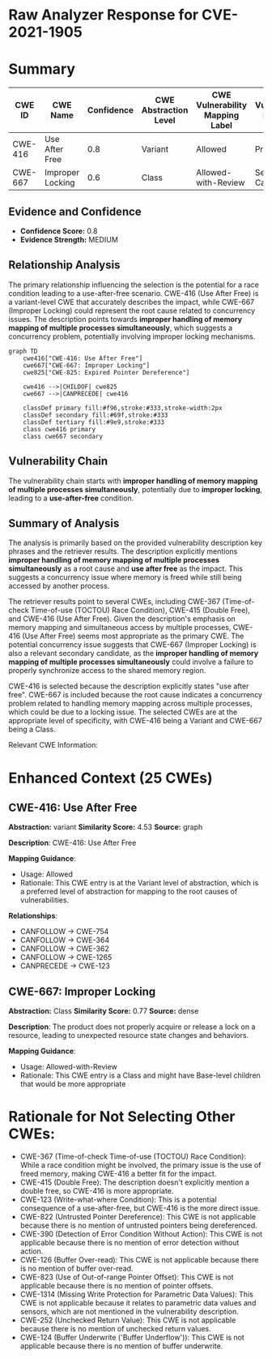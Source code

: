 # Raw Analyzer Response for CVE-2021-1905

# Summary
| CWE ID | CWE Name | Confidence | CWE Abstraction Level | CWE Vulnerability Mapping Label | CWE-Vulnerability Mapping Notes |
|---|---|---|---|---|---|
| CWE-416 | Use After Free | 0.8 | Variant | Allowed | Primary CWE |
| CWE-667 | Improper Locking | 0.6 | Class | Allowed-with-Review | Secondary Candidate |

## Evidence and Confidence

*   **Confidence Score:** 0.8
*   **Evidence Strength:** MEDIUM

## Relationship Analysis
The primary relationship influencing the selection is the potential for a race condition leading to a use-after-free scenario. CWE-416 (Use After Free) is a variant-level CWE that accurately describes the impact, while CWE-667 (Improper Locking) could represent the root cause related to concurrency issues. The description points towards **improper handling of memory mapping of multiple processes simultaneously**, which suggests a concurrency problem, potentially involving improper locking mechanisms.

```mermaid
graph TD
    cwe416["CWE-416: Use After Free"]
    cwe667["CWE-667: Improper Locking"]
    cwe825["CWE-825: Expired Pointer Dereference"]
    
    cwe416 -->|CHILDOF| cwe825
    cwe667 -->|CANPRECEDE| cwe416

    classDef primary fill:#f96,stroke:#333,stroke-width:2px
    classDef secondary fill:#69f,stroke:#333
    classDef tertiary fill:#9e9,stroke:#333
    class cwe416 primary
    class cwe667 secondary
```

## Vulnerability Chain
The vulnerability chain starts with **improper handling of memory mapping of multiple processes simultaneously**, potentially due to **improper locking**, leading to a **use-after-free** condition.

## Summary of Analysis
The analysis is primarily based on the provided vulnerability description key phrases and the retriever results. The description explicitly mentions **improper handling of memory mapping of multiple processes simultaneously** as a root cause and **use after free** as the impact. This suggests a concurrency issue where memory is freed while still being accessed by another process.

The retriever results point to several CWEs, including CWE-367 (Time-of-check Time-of-use (TOCTOU) Race Condition), CWE-415 (Double Free), and CWE-416 (Use After Free). Given the description's emphasis on memory mapping and simultaneous access by multiple processes, CWE-416 (Use After Free) seems most appropriate as the primary CWE. The potential concurrency issue suggests that CWE-667 (Improper Locking) is also a relevant secondary candidate, as the **improper handling of memory mapping of multiple processes simultaneously** could involve a failure to properly synchronize access to the shared memory region.

CWE-416 is selected because the description explicitly states "use after free". CWE-667 is included because the root cause indicates a concurrency problem related to handling memory mapping across multiple processes, which could be due to a locking issue. The selected CWEs are at the appropriate level of specificity, with CWE-416 being a Variant and CWE-667 being a Class.

Relevant CWE Information:

# Enhanced Context (25 CWEs)

## CWE-416: Use After Free
**Abstraction:** variant
**Similarity Score:** 4.53
**Source:** graph

**Description**:
CWE-416: Use After Free

**Mapping Guidance**:
- Usage: Allowed
- Rationale: This CWE entry is at the Variant level of abstraction, which is a preferred level of abstraction for mapping to the root causes of vulnerabilities.

**Relationships**:
- CANFOLLOW -> CWE-754
- CANFOLLOW -> CWE-364
- CANFOLLOW -> CWE-362
- CANFOLLOW -> CWE-1265
- CANPRECEDE -> CWE-123

## CWE-667: Improper Locking
**Abstraction:** Class
**Similarity Score:** 0.77
**Source:** dense

**Description**:
The product does not properly acquire or release a lock on a resource, leading to unexpected resource state changes and behaviors.

**Mapping Guidance**:
- Usage: Allowed-with-Review
- Rationale: This CWE entry is a Class and might have Base-level children that would be more appropriate

# Rationale for Not Selecting Other CWEs:

*   CWE-367 (Time-of-check Time-of-use (TOCTOU) Race Condition): While a race condition might be involved, the primary issue is the use of freed memory, making CWE-416 a better fit for the impact.
*   CWE-415 (Double Free): The description doesn't explicitly mention a double free, so CWE-416 is more appropriate.
*   CWE-123 (Write-what-where Condition): This is a potential consequence of a use-after-free, but CWE-416 is the more direct issue.
*   CWE-822 (Untrusted Pointer Dereference): This CWE is not applicable because there is no mention of untrusted pointers being dereferenced.
*   CWE-390 (Detection of Error Condition Without Action): This CWE is not applicable because there is no mention of error detection without action.
*   CWE-126 (Buffer Over-read): This CWE is not applicable because there is no mention of buffer over-read.
*   CWE-823 (Use of Out-of-range Pointer Offset): This CWE is not applicable because there is no mention of pointer offsets.
*   CWE-1314 (Missing Write Protection for Parametric Data Values): This CWE is not applicable because it relates to parametric data values and sensors, which are not mentioned in the vulnerability description.
*   CWE-252 (Unchecked Return Value): This CWE is not applicable because there is no mention of unchecked return values.
*   CWE-124 (Buffer Underwrite ('Buffer Underflow')): This CWE is not applicable because there is no mention of buffer underwrite.